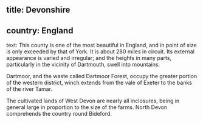 title: Devonshire
----
country: England
----
text: This county is one of the most beautiful in England, and in point of size is only exceeded by that of York. It is about 280 miles in circuit. Its external appearance is varied and irregular; and the heights in many parts, particularly in the vicinity of Dartmouth, swell into mountains.

Dartmoor, and the waste called Dartmoor Forest, occupy the greater portion of the western district,
winch extends from the vale of Exeter to the banks of the river Tamar.

The cultivated lands of West Devon are nearly all inclosures, being in general large in proportion to the size of the farms. North Devon comprehends the country round Bideford.
